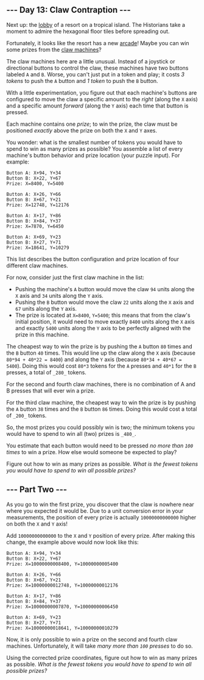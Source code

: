## \--- Day 13: Claw Contraption ---

Next up: the [lobby](/2020/day/24) of a resort on a tropical island. The Historians take a moment to admire the
hexagonal floor tiles before spreading out.

Fortunately, it looks like the resort has a new [arcade](https://en.wikipedia.org/wiki/Amusement%5Farcade)! Maybe you
can win some prizes from the [claw machines](https://en.wikipedia.org/wiki/Claw%5Fmachine)?

The claw machines here are a little unusual. Instead of a joystick or directional buttons to control the claw, these
machines have two buttons labeled `A` and `B`. Worse, you can't just put in a token and play; it costs _3 tokens_ to
push the `A` button and _1 token_ to push the `B` button.

With a little experimentation, you figure out that each machine's buttons are configured to move the claw a specific
amount to the _right_ (along the `X` axis) and a specific amount _forward_ (along the `Y` axis) each time that button is
pressed.

Each machine contains one _prize_; to win the prize, the claw must be positioned _exactly_ above the prize on both the
`X` and `Y` axes.

You wonder: what is the smallest number of tokens you would have to spend to win as many prizes as possible? You
assemble a list of every machine's button behavior and prize location (your puzzle input). For example:

```
Button A: X+94, Y+34
Button B: X+22, Y+67
Prize: X=8400, Y=5400

Button A: X+26, Y+66
Button B: X+67, Y+21
Prize: X=12748, Y=12176

Button A: X+17, Y+86
Button B: X+84, Y+37
Prize: X=7870, Y=6450

Button A: X+69, Y+23
Button B: X+27, Y+71
Prize: X=18641, Y=10279

```

This list describes the button configuration and prize location of four different claw machines.

For now, consider just the first claw machine in the list:

- Pushing the machine's `A` button would move the claw `94` units along the `X` axis and `34` units along the `Y` axis.
- Pushing the `B` button would move the claw `22` units along the `X` axis and `67` units along the `Y` axis.
- The prize is located at `X=8400`, `Y=5400`; this means that from the claw's initial position, it would need to move
  exactly `8400` units along the `X` axis and exactly `5400` units along the `Y` axis to be perfectly aligned with the
  prize in this machine.

The cheapest way to win the prize is by pushing the `A` button `80` times and the `B` button `40` times. This would line
up the claw along the `X` axis (because `80*94 + 40*22 = 8400`) and along the `Y` axis (because `80*34 + 40*67 = 5400`).
Doing this would cost `80*3` tokens for the `A` presses and `40*1` for the `B` presses, a total of `_280_` tokens.

For the second and fourth claw machines, there is no combination of A and B presses that will ever win a prize.

For the third claw machine, the cheapest way to win the prize is by pushing the `A` button `38` times and the `B` button
`86` times. Doing this would cost a total of `_200_` tokens.

So, the most prizes you could possibly win is two; the minimum tokens you would have to spend to win all (two) prizes is
`_480_`.

You estimate that each button would need to be pressed _no more than `100` times_ to win a prize. How else would someone
be expected to play?

Figure out how to win as many prizes as possible. _What is the fewest tokens you would have to spend to win all possible
prizes?_

## \--- Part Two ---

As you go to win the first prize, you discover that the claw is nowhere near where you expected it would be. Due to a
unit conversion error in your measurements, the position of every prize is actually `10000000000000` higher on both the
`X` and `Y` axis!

Add `10000000000000` to the `X` and `Y` position of every prize. After making this change, the example above would now
look like this:

```
Button A: X+94, Y+34
Button B: X+22, Y+67
Prize: X=10000000008400, Y=10000000005400

Button A: X+26, Y+66
Button B: X+67, Y+21
Prize: X=10000000012748, Y=10000000012176

Button A: X+17, Y+86
Button B: X+84, Y+37
Prize: X=10000000007870, Y=10000000006450

Button A: X+69, Y+23
Button B: X+27, Y+71
Prize: X=10000000018641, Y=10000000010279

```

Now, it is only possible to win a prize on the second and fourth claw machines. Unfortunately, it will take _many more
than `100` presses_ to do so.

Using the corrected prize coordinates, figure out how to win as many prizes as possible. _What is the fewest tokens you
would have to spend to win all possible prizes?_
